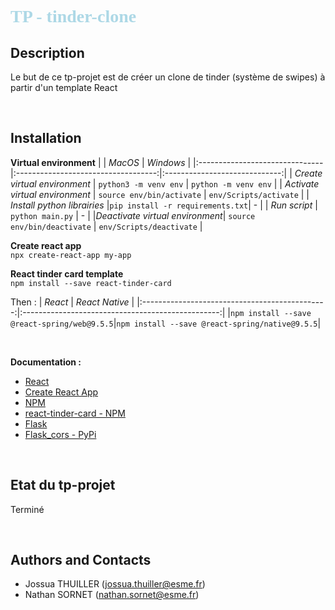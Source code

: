 # **<font color='lightBlue' face='Avantgarde'>TP - tinder-clone</font>**


## Description
Le but de ce tp-projet est de créer un clone de tinder (système de swipes) à partir d'un template React
  

<br>
  

## Installation
  
**Virtual environment**
|                                |               *MacOS*               |           *Windows*           |
|:-------------------------------|:-----------------------------------:|:-----------------------------:|
|  *Create virtual environment*  |      ```python3 -m venv env```      |    ```python -m venv env```   |
| *Activate virtual environment* |    ```source env/bin/activate```    |   ```env/Scripts/activate```  |
|  *Install python librairies*   |```pip install -r requirements.txt```|               -               |
|          *Run script*          |        ```python main.py```         |               -               |
|*Deactivate virtual environment*|   ```source env/bin/deactivate```   |  ```env/Scripts/deactivate``` |

  
**Create react app**  
```npx create-react-app my-app```

**React tinder card template**  
```npm install --save react-tinder-card```
  
Then :
|                     *React*                    |                  *React Native*                   |
|:----------------------------------------------:|:-------------------------------------------------:|
|```npm install --save @react-spring/web@9.5.5```|```npm install --save @react-spring/native@9.5.5```|


<br>

**Documentation :**
- [React](https://react.dev/)
- [Create React App](https://create-react-app.dev/)
- [NPM](https://docs.npmjs.com/)
- [react-tinder-card - NPM](https://www.npmjs.com/package/react-tinder-card)
- [Flask](https://flask.palletsprojects.com/en/3.0.x/)
- [Flask_cors - PyPi](https://pypi.org/project/Flask-Cors/)
  
<br>


## Etat du tp-projet
Terminé  

<br>
  

## Authors and Contacts
- Jossua THUILLER (jossua.thuiller@esme.fr)
- Nathan SORNET (nathan.sornet@esme.fr)
